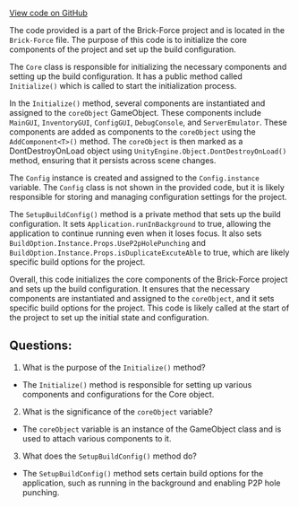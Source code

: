 [View code on GitHub](https://github.com/TieHaxJan/Brick-Force/Assembly-CSharp\_Emulator\Core.cs)

The code provided is a part of the Brick-Force project and is located in the `Brick-Force` file. The purpose of this code is to initialize the core components of the project and set up the build configuration.

The `Core` class is responsible for initializing the necessary components and setting up the build configuration. It has a public method called `Initialize()` which is called to start the initialization process. 

In the `Initialize()` method, several components are instantiated and assigned to the `coreObject` GameObject. These components include `MainGUI`, `InventoryGUI`, `ConfigGUI`, `DebugConsole`, and `ServerEmulator`. These components are added as components to the `coreObject` using the `AddComponent<T>()` method. The `coreObject` is then marked as a DontDestroyOnLoad object using `UnityEngine.Object.DontDestroyOnLoad()` method, ensuring that it persists across scene changes.

The `Config` instance is created and assigned to the `Config.instance` variable. The `Config` class is not shown in the provided code, but it is likely responsible for storing and managing configuration settings for the project.

The `SetupBuildConfig()` method is a private method that sets up the build configuration. It sets `Application.runInBackground` to true, allowing the application to continue running even when it loses focus. It also sets `BuildOption.Instance.Props.UseP2pHolePunching` and `BuildOption.Instance.Props.isDuplicateExcuteAble` to true, which are likely specific build options for the project.

Overall, this code initializes the core components of the Brick-Force project and sets up the build configuration. It ensures that the necessary components are instantiated and assigned to the `coreObject`, and it sets specific build options for the project. This code is likely called at the start of the project to set up the initial state and configuration.
## Questions: 
 1. What is the purpose of the `Initialize()` method?
- The `Initialize()` method is responsible for setting up various components and configurations for the Core object.

2. What is the significance of the `coreObject` variable?
- The `coreObject` variable is an instance of the GameObject class and is used to attach various components to it.

3. What does the `SetupBuildConfig()` method do?
- The `SetupBuildConfig()` method sets certain build options for the application, such as running in the background and enabling P2P hole punching.